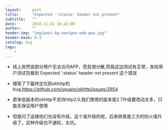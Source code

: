 ```yaml
---
layout:     post
title:      "Expected ':status' header not present"
subtitle:   ""
date:       2018-11-21 16:42:00
author:     ""
header-img: "img/post-bg-nextgen-web-pwa.jpg"
header-mask: 0.3
catalog: bug
tags:
    -
---
```


- 线上突然说部分用户无法访问APP，而且很分散,而我这边测试有正常，发给用户测试包看到 Expected ':status' header not present 这个错误

- 搜索了下最终定位到okhttp的bug,https://github.com/square/okhttp/issues/3954

- 原来低版本的okhttp不支持http2.0,我们使用的版本是2.7升级要改动太多，只能先保证用户使用

- 但是问了运维他们也没有升级，这个谁升级的呢，后来排查是三方的防火墙升级了，这种升级也不通知，太坑。







